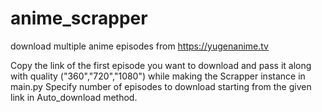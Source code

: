 # anime_scrapper
download multiple anime episodes from https://yugenanime.tv

Copy the link of the first episode you want to download and pass it along with quality ("360","720","1080") while making the Scrapper instance in main.py
Specify number of episodes to download starting from the given link in Auto_download method.
